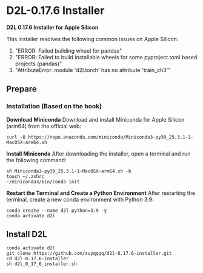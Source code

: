 # D2L-0.17.6 Installer

**D2L 0.17.6 Installer for Apple Silicon**

This installer resolves the following common issues on Apple Silicon:

1. "ERROR: Failed building wheel for pandas"
2. "ERROR: Failed to build installable wheels for some pyproject.toml based projects (pandas)"
3. "AttributeError: module 'd2l.torch' has no attribute 'train_ch3'"

## Prepare

### Installation (Based on the book)

**Download Miniconda**
Download and install Miniconda for Apple Silicon (arm64) from the official web:

```
curl -O https://repo.anaconda.com/miniconda/Miniconda3-py39_25.3.1-1-MacOSX-arm64.sh
```

**Install Miniconda**
After downloading the installer, open a terminal and run the following command:

```
sh Miniconda3-py39_25.3.1-1-MacOSX-arm64.sh -b
touch ~/.zshrc
~/miniconda3/bin/conda init
```

**Restart the Terminal and Create a Python Environment**
After restarting the terminal, create a new conda environment with Python 3.9:

```
conda create --name d2l python=3.9 -y
conda activate d2l
```

## Install D2L

```
conda activate d2l
git clone https://github.com/xuyqqqq/d2l-0.17.6-installer.git
cd d2l-0.17.6-installer
sh d2l_0_17_6_installer.sh
```
